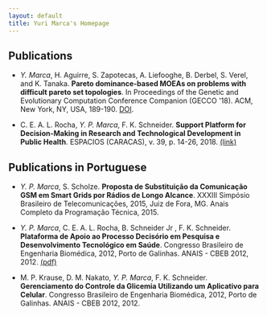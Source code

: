 ```yaml
---
layout: default
title: Yuri Marca's Homepage
---
```



## Publications

*  _Y. Marca_, H. Aguirre, S. Zapotecas, A. Liefooghe, B. Derbel, S. Verel, and K. Tanaka. **Pareto dominance-based MOEAs on problems with difficult pareto set topologies**. In Proceedings of the Genetic and Evolutionary Computation Conference Companion (GECCO '18). ACM, New York, NY, USA, 189-190. [DOI](https://doi.org/10.1145/3205651.3205746).

* C. E. A. L. Rocha, _Y. P. Marca_, F. K. Schneider. **Support Platform for Decision-Making in Research and Technological Development in Public Health**. ESPACIOS (CARACAS), v. 39, p. 14-26, 2018. [(link)](http://www.revistaespacios.com/a18v39n06/18390614.html)

## Publications in Portuguese

*	_Y. P. Marca_, S. Scholze. **Proposta de Substituição da Comunicação GSM em Smart Grids por Rádios de Longo Alcance**. XXXIII Simpósio Brasileiro de Telecomunicações, 2015, Juiz de Fora, MG. Anais Completo da Programação Técnica, 2015.

* _Y. P. Marca_, C. E. A. L. Rocha, B. Schneider Jr , F. K. Schneider. **Plataforma de Apoio ao Processo Decisório em Pesquisa e Desenvolvimento Tecnológico em Saúde**. Congresso Brasileiro de Engenharia Biomédica, 2012, Porto de Galinhas. ANAIS - CBEB 2012, 2012. [(pdf)](pdf/XXIIICBEB2012Vol3.pdf)

* M. P. Krause, D. M. Nakato, _Y. P. Marca_, F. K. Schneider. **Gerenciamento do Controle da Glicemia Utilizando um Aplicativo para Celular**. Congresso Brasileiro de Engenharia Biomédica, 2012, Porto de Galinhas. ANAIS - CBEB 2012, 2012.
